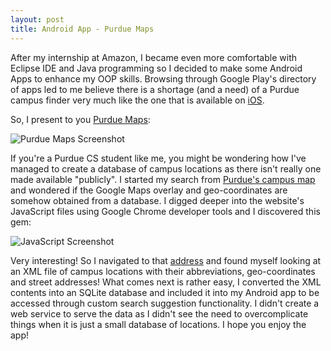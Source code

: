 ```yaml
---
layout: post
title: Android App - Purdue Maps
---
```


After my internship at Amazon, I became even more comfortable with Eclipse IDE and Java programming so I decided to make some Android Apps to enhance my OOP skills. Browsing through Google Play's directory of apps led to me believe there is a shortage (and a need) of a Purdue campus finder very much like the one that is available on [iOS](http://itunes.apple.com/us/app/purdue/id371741254?mt=8).

So, I present to you [Purdue Maps](http://play.google.com/store/apps/details?id=com.jamesma.purdue.maps):

![Purdue Maps Screenshot](http://jamesma.info/assets/images/android_purdue_maps.jpg "Purdue Maps Screenshot")

If you're a Purdue CS student like me, you might be wondering how I've managed to create a database of campus locations as there isn't really one made available "publicly". I started my search from [Purdue's campus map](http://www.purdue.edu/campus_map/) and wondered if the Google Maps overlay and geo-coordinates are somehow obtained from a database. I digged deeper into the website's JavaScript files using Google Chrome developer tools and I discovered this gem:

![JavaScript Screenshot](http://jamesma.info/assets/images/android_purdue_maps_how.jpg "JavaScript Screenshot")

Very interesting! So I navigated to that [address](http://www.purdue.edu/campus_map/xml/MarkersAll5.xml) and found myself looking at an XML file of campus locations with their abbreviations, geo-coordinates and street addresses! What comes next is rather easy, I converted the XML contents into an SQLite database and included it into my Android app to be accessed through custom search suggestion functionality. I didn't create a web service to serve the data as I didn't see the need to overcomplicate things when it is just a small database of locations. I hope you enjoy the app!
